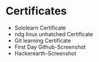 # Certificates

* Sololearn Certificate
* ndg linux unhatched Certificate
* Git learning Certificate
* First Day Github-Screenshot
* Hackerearth-Screenshot


